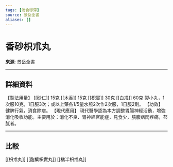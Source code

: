 ```yaml
---
tags: [消食導滯]
source: 景岳全書
aliases: []
---
```


# 香砂枳朮丸

**來源**: 景岳全書  

---

## 詳細資料
【製法用量】 [[砂仁]] 15克 [[木香]] 15克 [[枳實]] 30克 [[白朮]] 60克
製小丸，1次服10克，1日服3次；或以上藥各1/5量水煎2次作2次服，1日服2劑。
【功效】
健脾行氣，消食除痞。
【現代應用】
現代醫學認為本方調整胃腸神經活動，增強消化吸收功能。主要用於：消化不良、胃神經官能症，見食少，脘腹痞悶疼痛，苔膩者。

---

## 比較
[[枳朮丸]]
[[麴糱枳實丸]]
[[橘半枳朮丸]]
